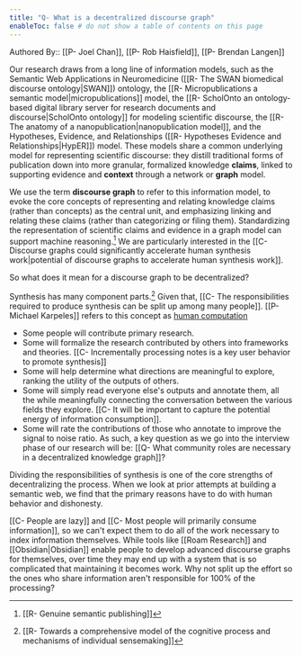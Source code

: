 ```yaml
---
title: "Q- What is a decentralized discourse graph"
enableToc: false # do not show a table of contents on this page
---
```

Authored By:: [[P- Joel Chan]], [[P- Rob Haisfield]], [[P- Brendan Langen]]

Our research draws from a long line of information models, such as the Semantic Web Applications in Neuromedicine ([[R- The SWAN biomedical discourse ontology|SWAN]]) ontology, the [[R- Micropublications a semantic model|micropublications]] model, the [[R- ScholOnto an ontology-based digital library server for research documents and discourse|ScholOnto ontology]] for modeling scientific discourse, the [[R- The anatomy of a nanopublication|nanopublication model]], and the Hypotheses, Evidence, and Relationships ([[R- Hypotheses Evidence and Relationships|HypER]]) model. These models share a common underlying model for representing scientific discourse: they distill traditional forms of publication down into more granular, formalized knowledge **claims**, linked to supporting evidence and **context** through a network or **graph** model. 

We use the term **discourse graph** to refer to this information model, to evoke the core concepts of representing and relating knowledge claims (rather than concepts) as the central unit, and emphasizing linking and relating these claims (rather than categorizing or filing them). Standardizing the representation of scientific claims and evidence in a graph model can support machine reasoning.[^1] We are particularly interested in the [[C- Discourse graphs could significantly accelerate human synthesis work|potential of discourse graphs to accelerate human synthesis work]]. 

So what does it mean for a discourse graph to be decentralized?

Synthesis has many component parts.[^2] Given that, [[C- The responsibilities required to produce synthesis can be split up among many people]]. [[P- Michael Karpeles]] refers to this concept as [human computation](https://twitter.com/mekarpeles/status/1440886235917164546?s=20)
- Some people will contribute primary research. 
- Some will formalize the research contributed by others into frameworks and theories. [[C- Incrementally processing notes is a key user behavior to promote synthesis]]
- Some will help determine what directions are meaningful to explore, ranking the utility of the outputs of others.
- Some will simply read everyone else's outputs and annotate them, all the while meaningfully connecting the conversation between the various fields they explore. [[C- It will be important to capture the potential energy of information consumption]]. 
- Some will rate the contributions of those who annotate to improve the signal to noise ratio. As such, a key question as we go into the interview phase of our research will be: [[Q- What community roles are necessary in a decentralized knowledge graph]]?

Dividing the responsibilities of synthesis is one of the core strengths of decentralizing the process. When we look at prior attempts at building a semantic web, we find that the primary reasons have to do with human behavior and dishonesty.

[[C- People are lazy]] and [[C- Most people will primarily consume information]], so we can't expect them to do all of the work necessary to index information themselves. While tools like [[Roam Research]] and [[Obsidian|Obsidian]] enable people to develop advanced discourse graphs for themselves, over time they may end up with a system that is so complicated that maintaining it becomes work. Why not split up the effort so the ones who share information aren't responsible for 100% of the processing?

[^1]: [[R- Genuine semantic publishing]]
[^2]: [[R- Towards a comprehensive model of the cognitive process and mechanisms of individual sensemaking]]